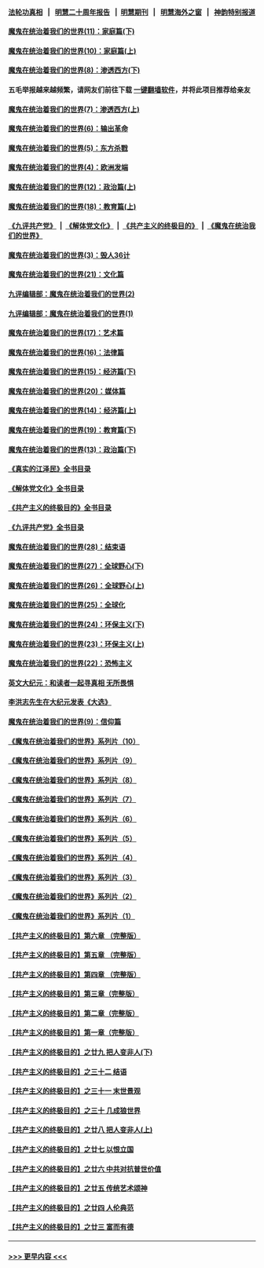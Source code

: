 #### [法轮功真相](https://github.com/gfw-breaker/truth/blob/master/README.md?t=0) &nbsp;&nbsp;|&nbsp;&nbsp; [明慧二十周年报告](https://github.com/gfw-breaker/mh-reports/blob/master/README.md?t=0) &nbsp;&nbsp;|&nbsp;&nbsp;[明慧期刊](https://github.com/gfw-breaker/mh-qikan) &nbsp;&nbsp;|&nbsp;&nbsp; [明慧海外之窗](https://github.com/gfw-breaker/mh-news/blob/master/README.md?t=0) &nbsp;&nbsp;|&nbsp;&nbsp; [神韵特别报道](https://github.com/gfw-breaker/mh-news/blob/master/shenyun.md?t=0)
#### [魔鬼在统治着我们的世界(11)：家庭篇(下)](../pages/nsc422/n10440961.md?t=11250801) 
#### [魔鬼在统治着我们的世界(10)：家庭篇(上)](../pages/nsc422/n10435448.md?t=11250801) 
#### [魔鬼在统治着我们的世界(8)：渗透西方(下)](../pages/nsc422/n10429603.md?t=11250801) 
#### 五毛举报越来越频繁，请网友们前往下载 [一键翻墙软件](https://github.com/gfw-breaker/ssr-accounts)，并将此项目推荐给亲友
#### [魔鬼在统治着我们的世界(7)：渗透西方(上)](../pages/nsc422/n10426013.md?t=11250801) 
#### [魔鬼在统治着我们的世界(6)：输出革命](../pages/nsc422/n10421536.md?t=11250801) 
#### [魔鬼在统治着我们的世界(5)：东方杀戮](../pages/nsc422/n10417707.md?t=11250801) 
#### [魔鬼在统治着我们的世界(4)：欧洲发端](../pages/nsc422/n10414890.md?t=11250801) 
#### [魔鬼在统治着我们的世界(12)：政治篇(上)](../pages/nsc422/n10444576.md?t=11250801) 
#### [魔鬼在统治着我们的世界(18)：教育篇(上)](../pages/nsc422/n10526970.md?t=11250801) 
#### [《九评共产党》](https://github.com/begood0513/9ping.md/blob/master/README.md) &nbsp;|&nbsp; [《解体党文化》](../../../../jtdwh.md/blob/master/README.md)  &nbsp;|&nbsp; [《共产主义的终极目的》](../../../../gczydzjmd.md/blob/master/README.md) &nbsp;|&nbsp; [《魔鬼在统治我们的世界》](../../../../mgztzwmdsj.md/blob/master/README.md) 
#### [魔鬼在统治着我们的世界(3)：毁人36计](../pages/nsc422/n10411583.md?t=11250801) 
#### [魔鬼在统治着我们的世界(21)：文化篇](../pages/nsc422/n10597706.md?t=11250801) 
#### [九评编辑部：魔鬼在统治着我们的世界(2)](../pages/nsc422/n10410036.md?t=11250801) 
#### [九评编辑部：魔鬼在统治着我们的世界(1)](../pages/nsc422/n10406825.md?t=11250801) 
#### [魔鬼在统治着我们的世界(17)：艺术篇](../pages/nsc422/n10499093.md?t=11250801) 
#### [魔鬼在统治着我们的世界(16)：法律篇](../pages/nsc422/n10485969.md?t=11250801) 
#### [魔鬼在统治着我们的世界(15)：经济篇(下)](../pages/nsc422/n10469975.md?t=11250801) 
#### [魔鬼在统治着我们的世界(20)：媒体篇](../pages/nsc422/n10586579.md?t=11250801) 
#### [魔鬼在统治着我们的世界(14)：经济篇(上)](../pages/nsc422/n10457370.md?t=11250801) 
#### [魔鬼在统治着我们的世界(19)：教育篇(下)](../pages/nsc422/n10564808.md?t=11250801) 
#### [魔鬼在统治着我们的世界(13)：政治篇(下)](../pages/nsc422/n10448270.md?t=11250801) 
#### [《真实的江泽民》全书目录](../pages/nsc422/n13721399.md?t=11250801) 
#### [《解体党文化》全书目录](../pages/nsc422/n13721157.md?t=11250801) 
#### [《共产主义的终极目的》全书目录](../pages/nsc422/n13721048.md?t=11250801) 
#### [《九评共产党》全书目录](../pages/nsc422/n13708085.md?t=11250801) 
#### [魔鬼在统治着我们的世界(28)：结束语](../pages/nsc422/n10936246.md?t=11250801) 
#### [魔鬼在统治着我们的世界(27)：全球野心(下)](../pages/nsc422/n10928319.md?t=11250801) 
#### [魔鬼在统治着我们的世界(26)：全球野心(上)](../pages/nsc422/n10900318.md?t=11250801) 
#### [魔鬼在统治着我们的世界(25)：全球化](../pages/nsc422/n10788205.md?t=11250801) 
#### [魔鬼在统治着我们的世界(24)：环保主义(下)](../pages/nsc422/n10695307.md?t=11250801) 
#### [魔鬼在统治着我们的世界(23)：环保主义(上)](../pages/nsc422/n10688613.md?t=11250801) 
#### [魔鬼在统治着我们的世界(22)：恐怖主义](../pages/nsc422/n10614727.md?t=11250801) 
#### [英文大纪元：和读者一起寻真相 无所畏惧](../pages/nsc422/n12542027.md?t=11250801) 
#### [李洪志先生在大纪元发表《大选》](../pages/nsc422/n12534746.md?t=11250801) 
#### [魔鬼在统治着我们的世界(9)：信仰篇](../pages/nsc422/n10432159.md?t=11250801) 
#### [《魔鬼在统治着我们的世界》系列片（10）](../pages/nsc422/n12292670.md?t=11250801) 
#### [《魔鬼在统治着我们的世界》系列片（9）](../pages/nsc422/n12290859.md?t=11250801) 
#### [《魔鬼在统治着我们的世界》系列片（8）](../pages/nsc422/n12287445.md?t=11250801) 
#### [《魔鬼在统治着我们的世界》系列片（7）](../pages/nsc422/n12283425.md?t=11250801) 
#### [《魔鬼在统治着我们的世界》系列片（6）](../pages/nsc422/n12282314.md?t=11250801) 
#### [《魔鬼在统治着我们的世界》系列片（5）](../pages/nsc422/n12281419.md?t=11250801) 
#### [《魔鬼在统治着我们的世界》系列片（4）](../pages/nsc422/n12274024.md?t=11250801) 
#### [《魔鬼在统治着我们的世界》系列片（3）](../pages/nsc422/n12271322.md?t=11250801) 
#### [《魔鬼在统治着我们的世界》系列片（2）](../pages/nsc422/n12269049.md?t=11250801) 
#### [《魔鬼在统治着我们的世界》系列片（1）](../pages/nsc422/n12267575.md?t=11250801) 
#### [【共产主义的终极目的】第六章 （完整版）](../pages/nsc422/n11428913.md?t=11250801) 
#### [【共产主义的终极目的】第五章 （完整版）](../pages/nsc422/n11428912.md?t=11250801) 
#### [【共产主义的终极目的】第四章 （完整版）](../pages/nsc422/n11428907.md?t=11250801) 
#### [【共产主义的终极目的】第三章（完整版）](../pages/nsc422/n11428848.md?t=11250801) 
#### [【共产主义的终极目的】第二章（完整版）](../pages/nsc422/n11428831.md?t=11250801) 
#### [【共产主义的终极目的】第一章（完整版）](../pages/nsc422/n11417651.md?t=11250801) 
#### [【共产主义的终极目的】之廿九 把人变非人(下)](../pages/nsc422/n11344140.md?t=11250801) 
#### [【共产主义的终极目的】之三十二 结语](../pages/nsc422/n11360535.md?t=11250801) 
#### [【共产主义的终极目的】之三十一 末世景观](../pages/nsc422/n11351129.md?t=11250801) 
#### [【共产主义的终极目的】之三十 几成狼世界](../pages/nsc422/n11348280.md?t=11250801) 
#### [【共产主义的终极目的】之廿八 把人变非人(上)](../pages/nsc422/n11340492.md?t=11250801) 
#### [【共产主义的终极目的】之廿七 以恨立国](../pages/nsc422/n11336944.md?t=11250801) 
#### [【共产主义的终极目的】之廿六 中共对抗普世价值](../pages/nsc422/n11324785.md?t=11250801) 
#### [【共产主义的终极目的】之廿五 传统艺术颂神](../pages/nsc422/n11296396.md?t=11250801) 
#### [【共产主义的终极目的】之廿四 人伦典范](../pages/nsc422/n11296397.md?t=11250801) 
#### [【共产主义的终极目的】之廿三 富而有德](../pages/nsc422/n11283598.md?t=11250801) 

----
#### [ >>> 更早内容 <<< ](../indexes/nsc422-earlier.md)
